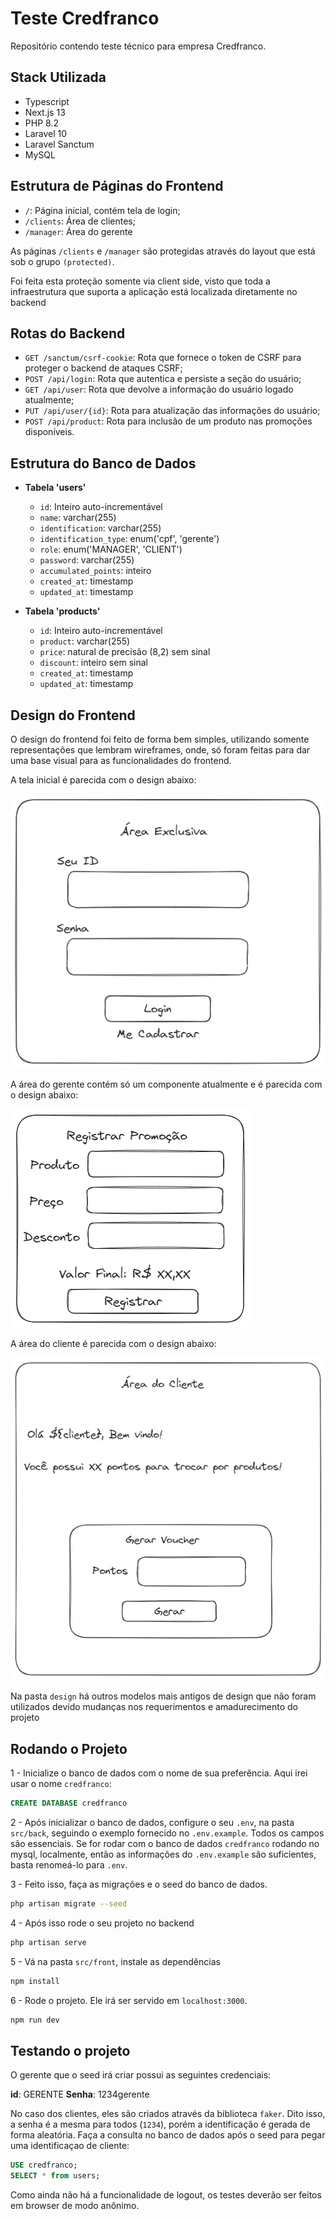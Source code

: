 # Teste Credfranco

Repositório contendo teste técnico para empresa Credfranco.

## Stack Utilizada

- Typescript
- Next.js 13
- PHP 8.2
- Laravel 10
- Laravel Sanctum
- MySQL

## Estrutura de Páginas do Frontend

- `/`: Página inicial, contém tela de login;
- `/clients`: Área de clientes;
- `/manager`: Área do gerente

As páginas `/clients` e `/manager` são protegidas através do layout que está sob o grupo `(protected)`.

Foi feita esta proteção somente via client side, visto que toda a infraestrutura que suporta a aplicação está localizada diretamente no backend

## Rotas do Backend

- `GET /sanctum/csrf-cookie`: Rota que fornece o token de CSRF para proteger o backend de ataques CSRF;
- `POST /api/login`: Rota que autentica e persiste a seção do usuário;
- `GET /api/user`: Rota que devolve a informação do usuário logado atualmente;
- `PUT /api/user/{id}`: Rota para atualização das informações do usuário;
- `POST /api/product`: Rota para inclusão de um produto nas promoções disponíveis.

## Estrutura do Banco de Dados

- **Tabela 'users'**

  - `id`: Inteiro auto-incrementável
  - `name`: varchar(255)
  - `identification`: varchar(255)
  - `identification_type`: enum('cpf', 'gerente')
  - `role`: enum('MANAGER', 'CLIENT')
  - `password`: varchar(255)
  - `accumulated_points`: inteiro
  - `created_at`: timestamp
  - `updated_at`: timestamp

- **Tabela 'products'**
  - `id`: Inteiro auto-incrementável
  - `product`: varchar(255)
  - `price`: natural de precisão (8,2) sem sinal
  - `discount`: inteiro sem sinal
  - `created_at`: timestamp
  - `updated_at`: timestamp

## Design do Frontend

O design do frontend foi feito de forma bem simples, utilizando somente representações que lembram wireframes, onde, só foram feitas para dar uma base visual para as funcionalidades do frontend.

A tela inicial é parecida com o design abaixo:

![image](design/2.1%20-%20Login%20Component%20Wireframe.png)

A área do gerente contém só um componente atualmente e é parecida com o design abaixo:

![image](design/4%20-%20insert%20new%20promotion%20product.png)

A área do cliente é parecida com o design abaixo:

![image](design/5.1%20-%20client%20area.png)

Na pasta `design` há outros modelos mais antigos de design que não foram utilizados devido mudanças nos requerimentos e amadurecimento do projeto

## Rodando o Projeto

1 - Inicialize o banco de dados com o nome de sua preferência. Aqui irei usar o nome `credfranco`:

```sql
CREATE DATABASE credfranco
```

2 - Após inicializar o banco de dados, configure o seu `.env`, na pasta `src/back`, seguindo o exemplo fornecido no `.env.example`. Todos os campos são essenciais. Se for rodar com o banco de dados `credfranco` rodando no mysql, localmente, então as informações do `.env.example` são suficientes, basta renomeá-lo para `.env`.

3 - Feito isso, faça as migrações e o seed do banco de dados.

```sh
php artisan migrate --seed
```

4 - Após isso rode o seu projeto no backend

```sh
php artisan serve
```

5 - Vá na pasta `src/front`, instale as dependências

```sh
npm install
```

6 - Rode o projeto. Ele irá ser servido em `localhost:3000`.

```sh
npm run dev
```

## Testando o projeto

O gerente que o seed irá criar possui as seguintes credenciais:

**id**: GERENTE
**Senha**: 1234gerente

No caso dos clientes, eles são criados através da biblioteca `faker`. Dito isso, a senha é a mesma para todos (`1234`), porém a identificação é gerada de forma aleatória. Faça a consulta no banco de dados após o seed para pegar uma identificaçao de cliente:

```sql
USE credfranco;
SELECT * from users;
```

Como ainda não há a funcionalidade de logout, os testes deverão ser feitos em browser de modo anônimo.
